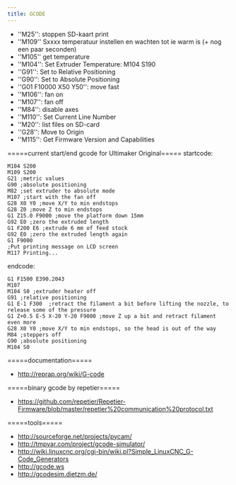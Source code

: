 ```yaml
---
title: GCODE
---
```


* ''M25'': stoppen SD-kaart print
* ''M109'' Sxxxx temperatuur instellen en wachten tot ie warm is (+ nog een paar seconden)
* ''M105'' get temperature
* ''M104'': Set Extruder Temperature: M104 S190
* ''G91'': Set to Relative Positioning
* ''G90'': Set to Absolute Positioning
* ''G01 F10000 X50 Y50'': move fast
* ''M106'': fan on
* ''M107'': fan off
* ''M84'': disable axes
* ''M110'': Set Current Line Number‎
* ''M20'': list files on SD-card
* ''G28'': Move to Origin
* ''M115'': Get Firmware Version and Capabilities

=====current start/end gcode for Ultimaker Original=====
startcode:
```gcode
M104 S200
M109 S200
G21 ;metric values
G90 ;absolute positioning
M82 ;set extruder to absolute mode
M107 ;start with the fan off
G28 X0 Y0 ;move X/Y to min endstops
G28 Z0 ;move Z to min endstops
G1 Z15.0 F9000 ;move the platform down 15mm
G92 E0 ;zero the extruded length
G1 F200 E6 ;extrude 6 mm of feed stock
G92 E0 ;zero the extruded length again
G1 F9000
;Put printing message on LCD screen
M117 Printing...
```

endcode:
```gcode
G1 F1500 E390.2043
M107
M104 S0 ;extruder heater off
G91 ;relative positioning
G1 E-1 F300  ;retract the filament a bit before lifting the nozzle, to release some of the pressure
G1 Z+0.5 E-5 X-20 Y-20 F9000 ;move Z up a bit and retract filament even more
G28 X0 Y0 ;move X/Y to min endstops, so the head is out of the way
M84 ;steppers off
G90 ;absolute positioning
M104 S0
```

=====documentation=====
* http://reprap.org/wiki/G-code

=====binary gcode by repetier=====
* https://github.com/repetier/Repetier-Firmware/blob/master/repetier%20communication%20protocol.txt

=====tools=====
* http://sourceforge.net/projects/pycam/
* http://tmpvar.com/project/gcode-simulator/
* http://wiki.linuxcnc.org/cgi-bin/wiki.pl?Simple_LinuxCNC_G-Code_Generators
* http://gcode.ws
* http://gcodesim.dietzm.de/
